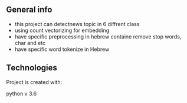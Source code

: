
## General info
* this project can detectnews topic in 6 diffrent class
* using count vectorizing for embedding
* have specific preprocessing in hebrew containe remove stop words, char and etc
* have specific word tokenize in Hebrew 
	
## Technologies
Project is created with:

python v 3.6
